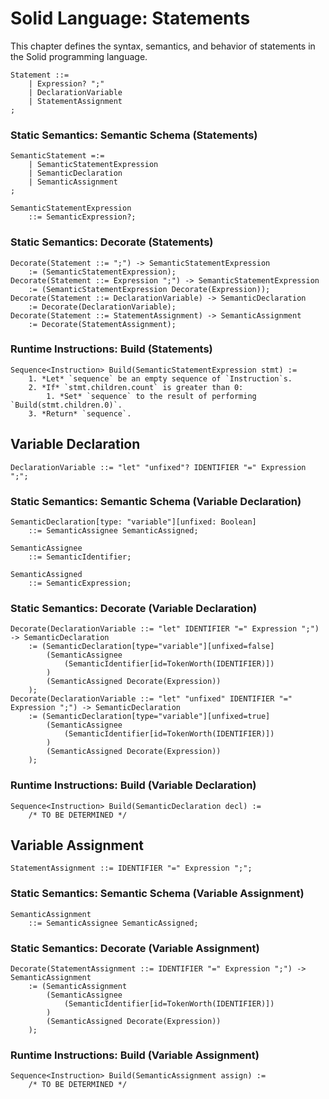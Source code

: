 # Solid Language: Statements
This chapter defines the syntax, semantics, and behavior of statements in the Solid programming language.

```w3c
Statement ::=
	| Expression? ";"
	| DeclarationVariable
	| StatementAssignment
;
```


### Static Semantics: Semantic Schema (Statements)
```w3c
SemanticStatement =:=
	| SemanticStatementExpression
	| SemanticDeclaration
	| SemanticAssignment
;

SemanticStatementExpression
	::= SemanticExpression?;
```


### Static Semantics: Decorate (Statements)
```w3c
Decorate(Statement ::= ";") -> SemanticStatementExpression
	:= (SemanticStatementExpression);
Decorate(Statement ::= Expression ";") -> SemanticStatementExpression
	:= (SemanticStatementExpression Decorate(Expression));
Decorate(Statement ::= DeclarationVariable) -> SemanticDeclaration
	:= Decorate(DeclarationVariable);
Decorate(Statement ::= StatementAssignment) -> SemanticAssignment
	:= Decorate(StatementAssignment);
```


### Runtime Instructions: Build (Statements)
```w3c
Sequence<Instruction> Build(SemanticStatementExpression stmt) :=
	1. *Let* `sequence` be an empty sequence of `Instruction`s.
	2. *If* `stmt.children.count` is greater than 0:
		1. *Set* `sequence` to the result of performing `Build(stmt.children.0)`.
	3. *Return* `sequence`.
```



## Variable Declaration
```w3c
DeclarationVariable ::= "let" "unfixed"? IDENTIFIER "=" Expression ";";
```


### Static Semantics: Semantic Schema (Variable Declaration)
```w3c
SemanticDeclaration[type: "variable"][unfixed: Boolean]
	::= SemanticAssignee SemanticAssigned;

SemanticAssignee
	::= SemanticIdentifier;

SemanticAssigned
	::= SemanticExpression;
```


### Static Semantics: Decorate (Variable Declaration)
```w3c
Decorate(DeclarationVariable ::= "let" IDENTIFIER "=" Expression ";") -> SemanticDeclaration
	:= (SemanticDeclaration[type="variable"][unfixed=false]
		(SemanticAssignee
			(SemanticIdentifier[id=TokenWorth(IDENTIFIER)])
		)
		(SemanticAssigned Decorate(Expression))
	);
Decorate(DeclarationVariable ::= "let" "unfixed" IDENTIFIER "=" Expression ";") -> SemanticDeclaration
	:= (SemanticDeclaration[type="variable"][unfixed=true]
		(SemanticAssignee
			(SemanticIdentifier[id=TokenWorth(IDENTIFIER)])
		)
		(SemanticAssigned Decorate(Expression))
	);
```


### Runtime Instructions: Build (Variable Declaration)
```w3c
Sequence<Instruction> Build(SemanticDeclaration decl) :=
	/* TO BE DETERMINED */
```



## Variable Assignment
```w3c
StatementAssignment ::= IDENTIFIER "=" Expression ";";
```


### Static Semantics: Semantic Schema (Variable Assignment)
```w3c
SemanticAssignment
	::= SemanticAssignee SemanticAssigned;
```


### Static Semantics: Decorate (Variable Assignment)
```w3c
Decorate(StatementAssignment ::= IDENTIFIER "=" Expression ";") -> SemanticAssignment
	:= (SemanticAssignment
		(SemanticAssignee
			(SemanticIdentifier[id=TokenWorth(IDENTIFIER)])
		)
		(SemanticAssigned Decorate(Expression))
	);
```


### Runtime Instructions: Build (Variable Assignment)
```w3c
Sequence<Instruction> Build(SemanticAssignment assign) :=
	/* TO BE DETERMINED */
```
